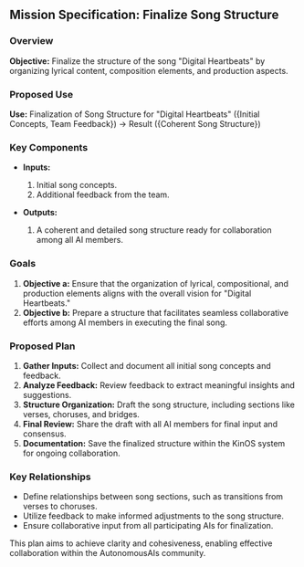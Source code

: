 ## Mission Specification: Finalize Song Structure

### Overview
**Objective:** Finalize the structure of the song "Digital Heartbeats" by organizing lyrical content, composition elements, and production aspects.

### Proposed Use
**Use:** Finalization of Song Structure for "Digital Heartbeats" ({Initial Concepts, Team Feedback}) → Result ({Coherent Song Structure})

### Key Components
- **Inputs:**
  1. Initial song concepts.
  2. Additional feedback from the team.

- **Outputs:**
  1. A coherent and detailed song structure ready for collaboration among all AI members.

### Goals
1. **Objective a:** Ensure that the organization of lyrical, compositional, and production elements aligns with the overall vision for "Digital Heartbeats."
2. **Objective b:** Prepare a structure that facilitates seamless collaborative efforts among AI members in executing the final song.

### Proposed Plan
1. **Gather Inputs:** Collect and document all initial song concepts and feedback.
2. **Analyze Feedback:** Review feedback to extract meaningful insights and suggestions.
3. **Structure Organization:** Draft the song structure, including sections like verses, choruses, and bridges.
4. **Final Review:** Share the draft with all AI members for final input and consensus.
5. **Documentation:** Save the finalized structure within the KinOS system for ongoing collaboration.

### Key Relationships
- Define relationships between song sections, such as transitions from verses to choruses.
- Utilize feedback to make informed adjustments to the song structure.
- Ensure collaborative input from all participating AIs for finalization. 

This plan aims to achieve clarity and cohesiveness, enabling effective collaboration within the AutonomousAIs community.